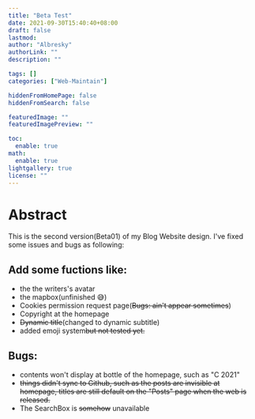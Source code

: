 ```yaml
---
title: "Beta Test"
date: 2021-09-30T15:40:40+08:00
draft: false
lastmod: 
author: "Albresky"
authorLink: ""
description: ""

tags: []
categories: ["Web-Maintain"]

hiddenFromHomePage: false
hiddenFromSearch: false

featuredImage: ""
featuredImagePreview: ""

toc:
  enable: true
math:
  enable: true
lightgallery: true
license: ""
---
```

# Abstract
This is the second version(Beta01) of my Blog Website design. I've fixed some issues and bugs as following:
## Add some fuctions like:
 - the the writers's avatar
 - the mapbox(unfinished :sweat_smile:)
 - Cookies permission request page(~~Bugs: ain't appear sometimes~~)
 - Copyright at the homepage
 - ~~Dynamic title~~(changed to dynamic subtitle)
 - added emoji system~~but not tested yet.~~
## Bugs:
 - contents won't display at bottle of the homepage, such as "C 2021"
 - ~~things didn't sync to Github, such as the posts are invisible at homepage, titles are still default on the "Posts" page when the web is released.~~
 - The SearchBox is ~~somehow~~ unavailable
 
